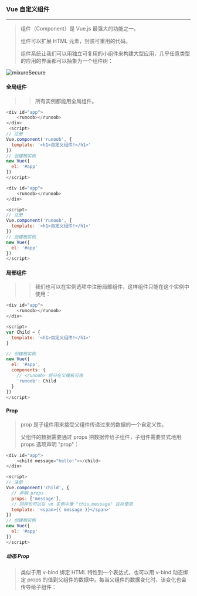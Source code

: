 ### Vue 自定义组件

---

> 组件（Component）是 Vue.js 最强大的功能之一。
>
> 组件可以扩展 HTML 元素，封装可重用的代码。
>
> 组件系统让我们可以用独立可复用的小组件来构建大型应用，几乎任意类型的应用的界面都可以抽象为一个组件树：

<img :src="$withBase('/img/components.png')" alt="mixureSecure">

#### 全局组件

> > 所有实例都能用全局组件。

```javascript
<div id="app">
    <runoob></runoob>
</div>
 <script>
// 注册
Vue.component('runoob', {
  template: '<h1>自定义组件!</h1>'
})
// 创建根实例
new Vue({
  el: '#app'
})
</script>

<div id="app">
    <runoob></runoob>
</div>

<script>
// 注册
Vue.component('runoob', {
  template: '<h1>自定义组件!</h1>'
})
// 创建根实例
new Vue({
  el: '#app'
})
</script>
```

#### 局部组件

> > 我们也可以在实例选项中注册局部组件，这样组件只能在这个实例中使用：

```javascript
<div id="app">
    <runoob></runoob>
</div>

<script>
var Child = {
  template: '<h1>自定义组件!</h1>'
}

// 创建根实例
new Vue({
  el: '#app',
  components: {
    // <runoob> 将只在父模板可用
    'runoob': Child
  }
})
</script>
```

#### Prop

> prop 是子组件用来接受父组件传递过来的数据的一个自定义性。
>
> 父组件的数据需要通过 props 把数据传给子组件，子组件需要显式地用 props 选项声明 "prop"：

```javascript
<div id="app">
    <child message="hello!"></child>
</div>

<script>
// 注册
Vue.component('child', {
  // 声明 props
  props: ['message'],
  // 同样也可以在 vm 实例中像 "this.message" 这样使用
  template: '<span>{{ message }}</span>'
})
// 创建根实例
new Vue({
  el: '#app'
})
</script>
```

##### 动态 Prop

> 类似于用 v-bind 绑定 HTML 特性到一个表达式，也可以用 v-bind 动态绑定 props 的值到父组件的数据中。每当父组件的数据变化时，该变化也会传导给子组件：
